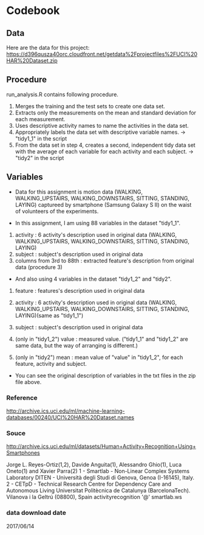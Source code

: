 # Codebook

## Data
Here are the data for this project:
https://d396qusza40orc.cloudfront.net/getdata%2Fprojectfiles%2FUCI%20HAR%20Dataset.zip

## Procedure
run_analysis.R contains following procedure.
1. Merges the training and the test sets to create one data set.
2. Extracts only the measurements on the mean and standard deviation for each measurement.
3. Uses descriptive activity names to name the activities in the data set.
4. Appropriately labels the data set with descriptive variable names. -> "tidy1_1" in the script
5. From the data set in step 4, creates a second, independent tidy data set with the average of each variable for each activity and each subject. -> "tidy2" in the script

## Variables
- Data for this assignment is motion data (WALKING, WALKING_UPSTAIRS, WALKING_DOWNSTAIRS, SITTING, STANDING, LAYING) captureed by smartphone (Samsung Galaxy S II) on the waist of volunteers of the experiments. 

- In this assignment, I am using 88 variables in the dataset "tidy1_1".
1. activity : 6 activity's description used in original data (WALKING, WALKING_UPSTAIRS, WALKING_DOWNSTAIRS, SITTING, STANDING, LAYING)
2. subject : subject's description used in original data
3. columns from 3rd to 88th : extracted feature's description from original data (procedure 3) 

- And also using 4 variables in the dataset "tidy1_2" and "tidy2".
1. feature : features's description used in original data
2. activity : 6 activity's description used in original data (WALKING, WALKING_UPSTAIRS, WALKING_DOWNSTAIRS, SITTING, STANDING, LAYING)(same as "tidy1_1")
3. subject : subject's description used in original data

4. (only in "tidy1_2") value : measured value. ("tidy1_1" and "tidy1_2" are same data, but the way of arranging is different.)
5. (only in "tidy2") mean : mean value of "value" in "tidy1_2", for each feature, activity and subject.

- You can see the original description of variables in the txt files in the zip file above.  

### Reference 
http://archive.ics.uci.edu/ml/machine-learning-databases/00240/UCI%20HAR%20Dataset.names

### Souce 
http://archive.ics.uci.edu/ml/datasets/Human+Activity+Recognition+Using+Smartphones

Jorge L. Reyes-Ortiz(1,2), Davide Anguita(1), Alessandro Ghio(1), Luca Oneto(1) and Xavier Parra(2)
1 - Smartlab - Non-Linear Complex Systems Laboratory
DITEN - Università degli Studi di Genova, Genoa (I-16145), Italy. 
2 - CETpD - Technical Research Centre for Dependency Care and Autonomous Living
Universitat Politècnica de Catalunya (BarcelonaTech). Vilanova i la Geltrú (08800), Spain
activityrecognition '@' smartlab.ws

### data download date
 2017/06/14
